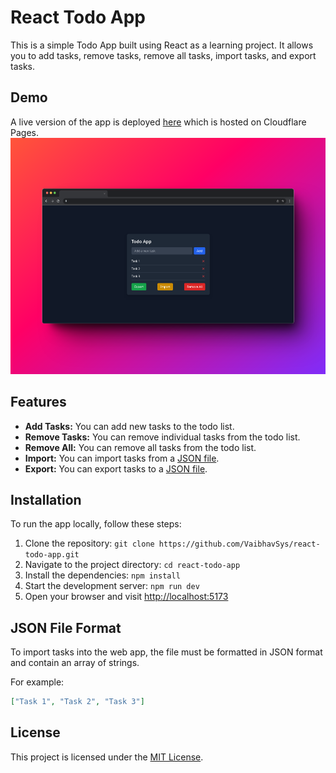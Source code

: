 # React Todo App

This is a simple Todo App built using React as a learning project. It allows you to add tasks, remove tasks, remove all tasks, import tasks, and export tasks.

## Demo

A live version of the app is deployed [here](https://react-todo.thevaibhavway.pro/) which is hosted on Cloudflare Pages.
![Alt text](assets-gh/screenshot.png)

## Features

- **Add Tasks:** You can add new tasks to the todo list.
- **Remove Tasks:** You can remove individual tasks from the todo list.
- **Remove All:** You can remove all tasks from the todo list.
- **Import:** You can import tasks from a [JSON file](#json-file-format).
- **Export:** You can export tasks to a [JSON file](#json-file-format).

## Installation

To run the app locally, follow these steps:

1. Clone the repository: `git clone https://github.com/VaibhavSys/react-todo-app.git`
1. Navigate to the project directory: `cd react-todo-app`
1. Install the dependencies: `npm install`
1. Start the development server: `npm run dev`
1. Open your browser and visit [http://localhost:5173](http://localhost:5173)

## JSON File Format

To import tasks into the web app, the file must be formatted in JSON format and contain an array of strings.

For example:

```json
["Task 1", "Task 2", "Task 3"]
```

## License

This project is licensed under the [MIT License](LICENSE).
